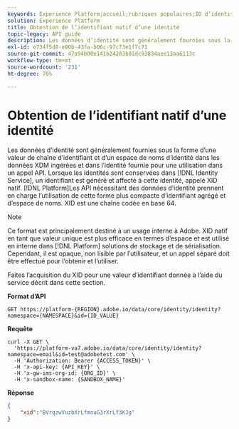 ```yaml
---
keywords: Experience Platform;accueil;rubriques populaires;ID d’identité;XID
solution: Experience Platform
title: Obtention de l’identifiant natif d’une identité
topic-legacy: API guide
description: Les données d’identité sont généralement fournies sous la forme d’une valeur de chaîne d’identifiant et d’un espace de noms d’identité dans les données XDM ingérées et dans l’identité fournie pour une utilisation dans un appel API. Lorsque des identités sont conservées dans Identity Service, un identifiant est généré et affecté à cette identité. Il est appelé XID natif. Les API Platform nécessitant des données d’identité prennent en charge l’utilisation de cette forme plus compacte d’identifiant agrégé et d’espace de noms. XID est une chaîne codée en base 64.
exl-id: e734f5d8-e00b-43fa-b06c-97c73e1f7c71
source-git-commit: 47a94b00e141b24203b01dc93834aee13aa6113c
workflow-type: tm+mt
source-wordcount: '231'
ht-degree: 76%

---
```


# Obtention de l’identifiant natif d’une identité

Les données d’identité sont généralement fournies sous la forme d’une valeur de chaîne d’identifiant et d’un espace de noms d’identité dans les données XDM ingérées et dans l’identité fournie pour une utilisation dans un appel API. Lorsque les identités sont conservées dans [!DNL Identity Service], un identifiant est généré et affecté à cette identité, appelé XID natif. [!DNL Platform]Les API nécessitant des données d’identité prennent en charge l’utilisation de cette forme plus compacte d’identifiant agrégé et d’espace de noms. XID est une chaîne codée en base 64.

>[!NOTE]
>
>Ce format est principalement destiné à un usage interne à Adobe. XID natif en tant que valeur unique est plus efficace en termes d’espace et est utilisé en interne dans [!DNL Platform] solutions de stockage et de sérialisation. Cependant, il est opaque, non lisible par l’utilisateur, et un appel séparé doit être effectué pour l’obtenir et l’utiliser.

Faites l’acquisition du XID pour une valeur d’identifiant donnée à l’aide du service décrit dans cette section.

**Format d’API**

```http
GET https://platform-{REGION}.adobe.io/data/core/identity/identity?namespace={NAMESPACE}&id={ID_VALUE}
```

**Requête**

```shell
curl -X GET \
  'https://platform-va7.adobe.io/data/core/identity/identity?namespace=email&id=test@adobetest.com' \
  -H 'Authorization: Bearer {ACCESS_TOKEN}' \
  -H 'x-api-key: {API_KEY}' \
  -H 'x-gw-ims-org-id: {ORG_ID}' \
  -H 'x-sandbox-name: {SANDBOX_NAME}'
```

**Réponse**

```json
{
    "xid":"BVrqzwVuzbXrLfmnaG3rXrLf3KJg"
}
```

